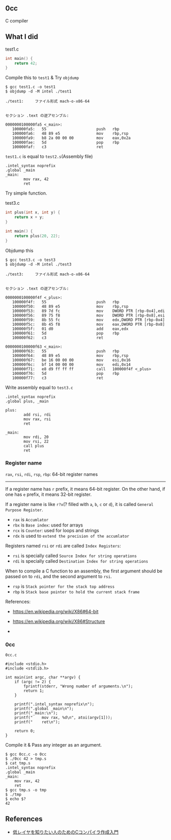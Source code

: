 ## 0cc

C compiler

## What I did

test1.c

```c
int main() {
    return 42;
}
```

Compile this to `test1` & Try `objdump`

```
$ gcc test1.c -o test1
$ objdump -d -M intel ./test1

./test1:     ファイル形式 mach-o-x86-64


セクション .text の逆アセンブル:

0000000100000fa5 <_main>:
   100000fa5:	55                   	push   rbp
   100000fa6:	48 89 e5             	mov    rbp,rsp
   100000fa9:	b8 2a 00 00 00       	mov    eax,0x2a
   100000fae:	5d                   	pop    rbp
   100000faf:	c3                   	ret
```

`test1.c` is equal to `test2.s`(Assembly file)

```
.intel_syntax noprefix
.global _main
_main:
        mov rax, 42
        ret
```

Try simple function.

test3.c

```c
int plus(int x, int y) {
    return x + y;
}

int main() {
    return plus(20, 22);
}
```

Objdump this

```
$ gcc test3.c -o test3
$ objdump -d -M intel ./test3

./test3:     ファイル形式 mach-o-x86-64


セクション .text の逆アセンブル:

0000000100000f4f <_plus>:
   100000f4f:   55                      push   rbp
   100000f50:   48 89 e5                mov    rbp,rsp
   100000f53:   89 7d fc                mov    DWORD PTR [rbp-0x4],edi
   100000f56:   89 75 f8                mov    DWORD PTR [rbp-0x8],esi
   100000f59:   8b 55 fc                mov    edx,DWORD PTR [rbp-0x4]
   100000f5c:   8b 45 f8                mov    eax,DWORD PTR [rbp-0x8]
   100000f5f:   01 d0                   add    eax,edx
   100000f61:   5d                      pop    rbp
   100000f62:   c3                      ret

0000000100000f63 <_main>:
   100000f63:   55                      push   rbp
   100000f64:   48 89 e5                mov    rbp,rsp
   100000f67:   be 16 00 00 00          mov    esi,0x16
   100000f6c:   bf 14 00 00 00          mov    edi,0x14
   100000f71:   e8 d9 ff ff ff          call   100000f4f <_plus>
   100000f76:   5d                      pop    rbp
   100000f77:   c3                      ret
```

Write assembly equal to `test3.c`

```
.intel_syntax noprefix
.global plus, _main

plus:
        add rsi, rdi
        mov rax, rsi
        ret

_main:
        mov rdi, 20
        mov rsi, 22
        call plus
        ret
```

### Register name

`rax`, `rsi`, `rdi`, `rsp`, `rbp`: 64-bit register names

---

If a register name has `r` prefix, it means 64-bit register.
On the other hand, if one has `e` prefix, it means 32-bit register.

If a register name is like `r?x`(? filled with `a`, `b`, `c` or `d`), it is called `General Purpose Register`.

- `rax` is `Accumlator`
- `rbx` is `Base index`: used for arrays
- `rcx` is `Counter`: used for loops and strings
- `rdx` is used to `extend the precision of the accumlator`

Registers named `rsi` or `rdi` are called `Index Registers`:

- `rsi` is specially called `Source Index for string operations`
- `rdi` is specially called `Destination Index for string operations`

When to compile a C function to an assembly, the first argument should be passed on to `rdi`, and the second argument to `rsi`.

- `rsp` is `Stack pointer for the stack top address`
- `rbp` is `Stack base pointer to hold the current stack frame`

References:

- https://en.wikipedia.org/wiki/X86#64-bit
- https://en.wikipedia.org/wiki/X86#Structure

-

### 0cc

`0cc.c`

```
#include <stdio.h>
#include <stdlib.h>

int main(int argc, char **argv) {
    if (argc != 2) {
        fprintf(stderr, "Wrong number of arguments.\n");
        return 1;
    }

    printf(".intel_syntax noprefix\n");
    printf(".global _main\n");
    printf("_main:\n");
    printf("    mov rax, %d\n", atoi(argv[1]));
    printf("    ret\n");

    return 0;
}
```

Compile it & Pass any integer as an argument.

```
$ gcc 0cc.c -o 0cc
$ ./0cc 42 > tmp.s
$ cat tmp.s
.intel_syntax noprefix
.global _main
_main:
    mov rax, 42
    ret
$ gcc tmp.s -o tmp
$ ./tmp
$ echo $?
42
```

## References

- [低レイヤを知りたい人のためのCコンパイラ作成入門](https://www.sigbus.info/compilerbook/)
